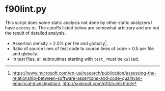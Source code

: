 # f90lint.py

This script does some static analysis not done by other static analyzers I have access to. The cutoffs listed below are somewhat arbitrary and are not the result of detailed analysis.

- Assertion density > 2.0% per file and globally[^1].
- Ratio of source lines of test code to source lines of code > 0.5 per file and globally.
- In test files, all subroutines starting with `test_` must be `call`ed.

[^1]: <https://www.microsoft.com/en-us/research/publication/assessing-the-relationship-between-software-assertions-and-code-qualityan-empirical-investigation/>, <http://spinroot.com/p10/rule5.html>
